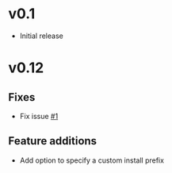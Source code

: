 # v0.1
* Initial release

# v0.12
## Fixes
* Fix issue [#1](https://github.com/CodePurble/bibextract/issues/1)

## Feature additions
* Add option to specify a custom install prefix


